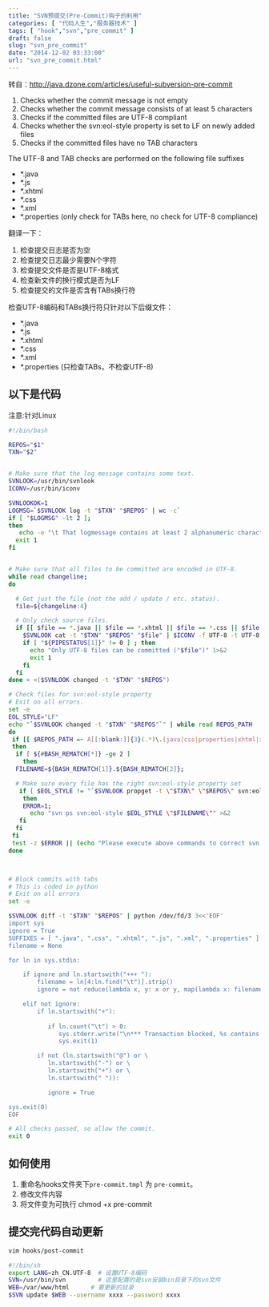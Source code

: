 ```yaml
---
title: "SVN预提交(Pre-Commit)钩子的利用"
categories: [ "代码人生","服务器技术" ]
tags: [ "hook","svn","pre_commit" ]
draft: false
slug: "svn_pre_commit"
date: "2014-12-02 03:33:00"
url: "svn_pre_commit.html"
---
```


转自：http://java.dzone.com/articles/useful-subversion-pre-commit

1. Checks whether the commit message is not empty
1. Checks whether the commit message consists of at least 5 characters
1. Checks if the committed files are UTF-8 compliant
1. Checks whether the svn:eol-style property is set to LF on newly added files
1. Checks if the committed files have no TAB characters

The UTF-8 and TAB checks are performed on the following file suffixes
- *.java
- *.js
- *.xhtml
- *.css
- *.xml
- *.properties (only check for TABs here, no check for UTF-8 compliance)

翻译一下：

1. 检查提交日志是否为空
1. 检查提交日志最少需要N个字符
1. 检查提交文件是否是UTF-8格式
1. 检查新文件的换行模式是否为LF
1. 检查提交的文件是否含有TABs换行符

检查UTF-8编码和TABs换行符只针对以下后缀文件：
- *.java
- *.js
- *.xhtml
- *.css
- *.xml
- *.properties (只检查TABs，不检查UTF-8)


## 以下是代码

注意:针对Linux

```bash
#!/bin/bash

REPOS="$1"
TXN="$2"


# Make sure that the log message contains some text.
SVNLOOK=/usr/bin/svnlook
ICONV=/usr/bin/iconv

SVNLOOKOK=1
LOGMSG=`$SVNLOOK log -t "$TXN" "$REPOS" | wc -c` 
if [ "$LOGMSG" -lt 2 ];
then
   echo -e "\t That logmessage contains at least 2 alphanumeric characters. Commit aborted!" 1>&2
  exit 1
fi


# Make sure that all files to be committed are encoded in UTF-8.
while read changeline; 
do

  # Get just the file (not the add / update / etc. status).
  file=${changeline:4}

  # Only check source files.
  if [[ $file == *.java || $file == *.xhtml || $file == *.css || $file == *.xml || $file == *.js ]] ; then
    $SVNLOOK cat -t "$TXN" "$REPOS" "$file" | $ICONV -f UTF-8 -t UTF-8 -o /dev/null
    if [ "${PIPESTATUS[1]}" != 0 ] ; then
      echo "Only UTF-8 files can be committed ("$file")" 1>&2
      exit 1
    fi
  fi
done < <($SVNLOOK changed -t "$TXN" "$REPOS")

# Check files for svn:eol-style property
# Exit on all errors.
set -e
EOL_STYLE="LF"
echo "`$SVNLOOK changed -t "$TXN" "$REPOS"`" | while read REPOS_PATH
do
 if [[ $REPOS_PATH =~ A[[:blank:]]{3}(.*)\.(java|css|properties|xhtml|xml|js) ]]
 then
  if [ ${#BASH_REMATCH[*]} -ge 2 ]
    then
  FILENAME=${BASH_REMATCH[1]}.${BASH_REMATCH[2]};

  # Make sure every file has the right svn:eol-style property set
   if [ $EOL_STYLE != "`$SVNLOOK propget -t \"$TXN\" \"$REPOS\" svn:eol-style \"$FILENAME\" 2> /dev/null`" ]
    then
    ERROR=1;
      echo "svn ps svn:eol-style $EOL_STYLE \"$FILENAME\"" >&2
   fi
  fi
 fi
 test -z $ERROR || (echo "Please execute above commands to correct svn property settings. EOL Style LF must be used!" >& 2; exit 1)
done



# Block commits with tabs
# This is coded in python
# Exit on all errors
set -e

$SVNLOOK diff -t "$TXN" "$REPOS" | python /dev/fd/3 3<<'EOF'
import sys
ignore = True
SUFFIXES = [ ".java", ".css", ".xhtml", ".js", ".xml", ".properties" ]
filename = None

for ln in sys.stdin:

    if ignore and ln.startswith("+++ "):
        filename = ln[4:ln.find("\t")].strip()
        ignore = not reduce(lambda x, y: x or y, map(lambda x: filename.endswith(x), SUFFIXES))

    elif not ignore:
        if ln.startswith("+"):
        
           if ln.count("\t") > 0:
              sys.stderr.write("\n*** Transaction blocked, %s contains tab character:\n\n%s" % (filename, ln))
              sys.exit(1)

        if not (ln.startswith("@") or \
           ln.startswith("-") or \
           ln.startswith("+") or \
           ln.startswith(" ")):

           ignore = True

sys.exit(0)
EOF

# All checks passed, so allow the commit.
exit 0
```

## 如何使用

1. 重命名hooks文件夹下`pre-commit.tmpl` 为 `pre-commit`。
1. 修改文件内容
1. 将文件变为可执行 chmod +x pre-commit

## 提交完代码自动更新

```bash
vim hooks/post-commit

#!/bin/sh
export LANG=zh_CN.UTF-8  # 设置UTF-8编码
SVN=/usr/bin/svn         # 这里配置的是svn安装bin目录下的svn文件
WEB=/var/www/html      # 要更新的目录
$SVN update $WEB --username xxxx --password xxxx
```